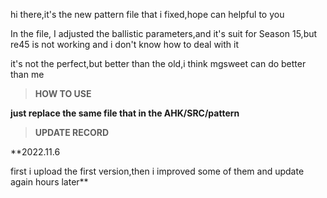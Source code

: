 hi there,it's the new pattern file that i fixed,hope can helpful to you

In the file, I adjusted the ballistic parameters,and it's suit for Season 15,but re45 is not working and i don't know how to deal with it

it's not the perfect,but better than the old,i think mgsweet can do better than me

>**HOW TO USE**


**just replace the same file that in the AHK/SRC/pattern**



>**UPDATE RECORD**



**2022.11.6


first i upload the first version,then i improved some of them and update again hours later**
